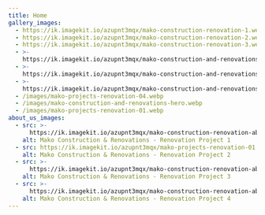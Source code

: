 ```yaml
---
title: Home
gallery_images:
  - https://ik.imagekit.io/azupnt3mqx/mako-construction-renovation-1.webp
  - https://ik.imagekit.io/azupnt3mqx/mako-construction-renovation-2.webp
  - https://ik.imagekit.io/azupnt3mqx/mako-construction-renovation-3.webp
  - >-
    https://ik.imagekit.io/azupnt3mqx/mako-construction-and-renovations-gallery-5.webp
  - >-
    https://ik.imagekit.io/azupnt3mqx/mako-construction-and-renovations-gallery-6.webp
  - >-
    https://ik.imagekit.io/azupnt3mqx/mako-construction-and-renovations-gallery-7.webp
  - /images/mako-projects-renovation-04.webp
  - /images/mako-construction-and-renovations-hero.webp
  - /images/mako-projects-renovation-01.webp
about_us_images:
  - src: >-
      https://ik.imagekit.io/azupnt3mqx/mako-construction-renovation-about-3.webp
    alt: Mako Construction & Renovations - Renovation Project 1
  - src: https://ik.imagekit.io/azupnt3mqx/mako-projects-renovation-01.webp
    alt: Mako Construction & Renovations - Renovation Project 2
  - src: >-
      https://ik.imagekit.io/azupnt3mqx/mako-construction-renovation-about-1.webp
    alt: Mako Construction & Renovations - Renovation Project 3
  - src: >-
      https://ik.imagekit.io/azupnt3mqx/mako-construction-renovation-about-4.webp
    alt: Mako Construction & Renovations - Renovation Project 4
---
```

